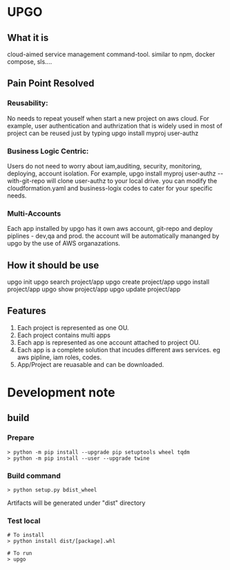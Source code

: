 
# UPGO

## What it is
  
cloud-aimed service management command-tool.
similar to npm, docker compose, sls....

## Pain Point Resolved
### Reusability:
No needs to repeat youself when start a new project on aws cloud.
For example, user authentication and authrization that is widely used in most of project can be reused 
just by typing upgo install myproj user-authz
 
### Business Logic Centric:
Users do not need to worry about iam,auditing, security, monitoring, deploying, account isolation.
For example, upgo install myproj user-authz --with-git-repo will clone user-authz to your local drive.
you can modify the cloudformation.yaml and business-logix codes to cater for your specific needs.
 
### Multi-Accounts
Each app installed by upgo has it own aws account, git-repo and deploy piplines - dev,qa and prod.
the account will be automatically mananged by upgo by the use of AWS  organazations.
 
## How it should be use
upgo init
upgo search project/app
upgo create project/app
upgo install project/app
upgo show project/app
upgo update project/app 

## Features
1. Each project is represented as one OU.
2. Each project contains multi apps
3. Each app is represented as one account attached to project OU.
4. Each app is a complete solution that incudes different aws services. eg aws pipline, iam roles, codes.
5. App/Project are reuasable and can be downloaded.


# Development note
## build
### Prepare
```console
> python -m pip install --upgrade pip setuptools wheel tqdm
> python -m pip install --user --upgrade twine
```

### Build command
```console
> python setup.py bdist_wheel
```
Artifacts will be generated under "dist" directory

### Test local
```console
# To install 
> python install dist/[package].whl

# To run
> upgo
```
